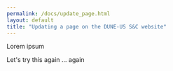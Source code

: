 ```yaml
---
permalink: /docs/update_page.html
layout: default
title: "Updating a page on the DUNE-US S&C website"
---
```


Lorem ipsum

Let's try this again ... again
